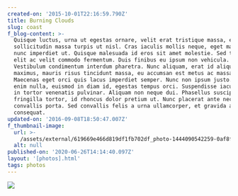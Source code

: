 ```yaml
---
created-on: '2015-10-01T22:16:59.790Z'
title: Burning Clouds
slug: coast
f_blog-content: >-
  Quisque luctus, urna ut egestas ornare, velit erat tristique massa, eget
  sollicitudin massa turpis ut nisl. Cras iaculis mollis neque, eget maximus
  nunc imperdiet ut. Quisque malesuada id eros sit amet molestie. Sed tristique
  elit ac velit commodo fermentum. Duis finibus eu ipsum non vehicula.
  Vestibulum condimentum interdum pharetra. Nunc aliquam, erat id aliquam
  maximus, mauris risus tincidunt massa, eu accumsan est metus ac massa.
  Maecenas eget orci quis lacus imperdiet semper. Nunc non ipsum justo. Aenean
  enim nulla, euismod in diam id, egestas tempus orci. Suspendisse iaculis est
  in tortor venenatis pulvinar. Aliquam non neque dui. Phasellus suscipit
  fringilla tortor, id rhoncus dolor pretium ut. Nunc placerat ante nec
  convallis porta. Sed convallis felis a urna ullamcorper, et gravida ante
  consequat.
updated-on: '2016-09-08T18:50:47.007Z'
f_thumbnail-image:
  url: >-
    /assets/external/619669e466d819df1fb702df_photo-1444090542259-0af8fa96557e-square700.jpg
  alt: null
published-on: '2020-06-26T14:14:40.097Z'
layout: '[photos].html'
tags: photos
---
```


![](/assets/external/619669e466d81953c1b70244_photo-1433268692728-cf766bc932ce.jpg)
